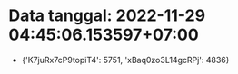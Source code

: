 # Data tanggal: 2022-11-29 04:45:06.153597+07:00

* {'K7juRx7cP9topiT4': 5751, 'xBaq0zo3L14gcRPj': 4836}
